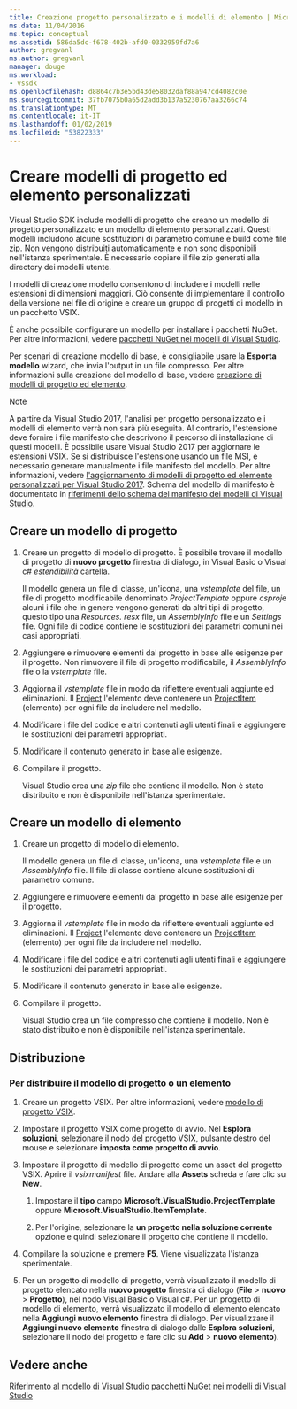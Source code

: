 ```yaml
---
title: Creazione progetto personalizzato e i modelli di elemento | Microsoft Docs
ms.date: 11/04/2016
ms.topic: conceptual
ms.assetid: 586da5dc-f678-402b-afd0-0332959fd7a6
author: gregvanl
ms.author: gregvanl
manager: douge
ms.workload:
- vssdk
ms.openlocfilehash: d8864c7b3e5bd43de58032daf88a947cd4082c0e
ms.sourcegitcommit: 37fb7075b0a65d2add3b137a5230767aa3266c74
ms.translationtype: MT
ms.contentlocale: it-IT
ms.lasthandoff: 01/02/2019
ms.locfileid: "53822333"
---
```

# <a name="create-custom-project-and-item-templates"></a>Creare modelli di progetto ed elemento personalizzati

Visual Studio SDK include modelli di progetto che creano un modello di progetto personalizzato e un modello di elemento personalizzati. Questi modelli includono alcune sostituzioni di parametro comune e build come file zip. Non vengono distribuiti automaticamente e non sono disponibili nell'istanza sperimentale. È necessario copiare il file zip generati alla directory dei modelli utente.

I modelli di creazione modello consentono di includere i modelli nelle estensioni di dimensioni maggiori. Ciò consente di implementare il controllo della versione nel file di origine e creare un gruppo di progetti di modello in un pacchetto VSIX.

È anche possibile configurare un modello per installare i pacchetti NuGet. Per altre informazioni, vedere [pacchetti NuGet nei modelli di Visual Studio](/nuget/visual-studio-extensibility/visual-studio-templates).

Per scenari di creazione modello di base, è consigliabile usare la **Esporta modello** wizard, che invia l'output in un file compresso. Per altre informazioni sulla creazione del modello di base, vedere [creazione di modelli di progetto ed elemento](../ide/creating-project-and-item-templates.md).

> [!NOTE]
> A partire da Visual Studio 2017, l'analisi per progetto personalizzato e i modelli di elemento verrà non sarà più eseguita. Al contrario, l'estensione deve fornire i file manifesto che descrivono il percorso di installazione di questi modelli. È possibile usare Visual Studio 2017 per aggiornare le estensioni VSIX. Se si distribuisce l'estensione usando un file MSI, è necessario generare manualmente i file manifesto del modello. Per altre informazioni, vedere [l'aggiornamento di modelli di progetto ed elemento personalizzati per Visual Studio 2017](../extensibility/upgrading-custom-project-and-item-templates-for-visual-studio-2017.md). Schema del modello di manifesto è documentato in [riferimenti dello schema del manifesto dei modelli di Visual Studio](../extensibility/visual-studio-template-manifest-schema-reference.md).

## <a name="create-a-project-template"></a>Creare un modello di progetto

1.  Creare un progetto di modello di progetto. È possibile trovare il modello di progetto di **nuovo progetto** finestra di dialogo, in Visual Basic o Visual c# *estendibilità* cartella.

     Il modello genera un file di classe, un'icona, una *vstemplate* del file, un file di progetto modificabile denominato *ProjectTemplate* oppure *csproj*e alcuni i file che in genere vengono generati da altri tipi di progetto, questo tipo una *Resources. resx* file, un *AssemblyInfo* file e un *Settings* file. Ogni file di codice contiene le sostituzioni dei parametri comuni nei casi appropriati.

2.  Aggiungere e rimuovere elementi dal progetto in base alle esigenze per il progetto. Non rimuovere il file di progetto modificabile, il *AssemblyInfo* file o la *vstemplate* file.

3.  Aggiorna il *vstemplate* file in modo da riflettere eventuali aggiunte ed eliminazioni. Il [Project](../extensibility/project-element-visual-studio-templates.md) l'elemento deve contenere un [ProjectItem](../extensibility/projectitem-element-visual-studio-item-templates.md) (elemento) per ogni file da includere nel modello.

4.  Modificare i file del codice e altri contenuti agli utenti finali e aggiungere le sostituzioni dei parametri appropriati.

5.  Modificare il contenuto generato in base alle esigenze.

6.  Compilare il progetto.

     Visual Studio crea una *zip* file che contiene il modello. Non è stato distribuito e non è disponibile nell'istanza sperimentale.

## <a name="create-an-item-template"></a>Creare un modello di elemento

1.  Creare un progetto di modello di elemento.

     Il modello genera un file di classe, un'icona, una *vstemplate* file e un *AssemblyInfo* file. Il file di classe contiene alcune sostituzioni di parametro comune.

2.  Aggiungere e rimuovere elementi dal progetto in base alle esigenze per il progetto.

3.  Aggiorna il *vstemplate* file in modo da riflettere eventuali aggiunte ed eliminazioni. Il [Project](../extensibility/project-element-visual-studio-templates.md) l'elemento deve contenere un [ProjectItem](../extensibility/projectitem-element-visual-studio-item-templates.md) (elemento) per ogni file da includere nel modello.

4.  Modificare i file del codice e altri contenuti agli utenti finali e aggiungere le sostituzioni dei parametri appropriati.

5.  Modificare il contenuto generato in base alle esigenze.

6.  Compilare il progetto.

     Visual Studio crea un file compresso che contiene il modello. Non è stato distribuito e non è disponibile nell'istanza sperimentale.

## <a name="deployment"></a>Distribuzione

### <a name="to-deploy-the-project-or-item-template"></a>Per distribuire il modello di progetto o un elemento

1.  Creare un progetto VSIX. Per altre informazioni, vedere [modello di progetto VSIX](../extensibility/vsix-project-template.md).

2.  Impostare il progetto VSIX come progetto di avvio. Nel **Esplora soluzioni**, selezionare il nodo del progetto VSIX, pulsante destro del mouse e selezionare **imposta come progetto di avvio**.

3.  Impostare il progetto di modello di progetto come un asset del progetto VSIX. Aprire il *vsixmanifest* file. Andare alla **Assets** scheda e fare clic su **New**.

    1.  Impostare il **tipo** campo **Microsoft.VisualStudio.ProjectTemplate** oppure **Microsoft.VisualStudio.ItemTemplate**.

    2.  Per l'origine, selezionare la **un progetto nella soluzione corrente** opzione e quindi selezionare il progetto che contiene il modello.

4.  Compilare la soluzione e premere **F5**. Viene visualizzata l'istanza sperimentale.

5.  Per un progetto di modello di progetto, verrà visualizzato il modello di progetto elencato nella **nuovo progetto** finestra di dialogo (**File** > **nuovo**  >  **Progetto**), nel nodo Visual Basic o Visual c#. Per un progetto di modello di elemento, verrà visualizzato il modello di elemento elencato nella **Aggiungi nuovo elemento** finestra di dialogo. Per visualizzare il **Aggiungi nuovo elemento** finestra di dialogo dalle **Esplora soluzioni**, selezionare il nodo del progetto e fare clic su **Add** > **nuovo elemento**).

## <a name="see-also"></a>Vedere anche

[Riferimento al modello di Visual Studio](../ide/creating-project-and-item-templates.md)
[pacchetti NuGet nei modelli di Visual Studio](/nuget/visual-studio-extensibility/visual-studio-templates)
